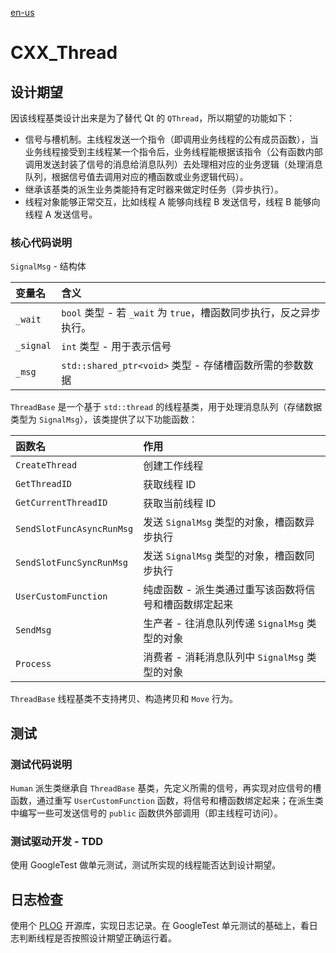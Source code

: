[en-us](./README.md)

# CXX_Thread

## 设计期望

因该线程基类设计出来是为了替代 Qt 的 `QThread`，所以期望的功能如下：

- 信号与槽机制。主线程发送一个指令（即调用业务线程的公有成员函数），当业务线程接受到主线程某一个指令后，业务线程能根据该指令（公有函数内部调用发送封装了信号的消息给消息队列）去处理相对应的业务逻辑（处理消息队列，根据信号值去调用对应的槽函数或业务逻辑代码）。
- 继承该基类的派生业务类能持有定时器来做定时任务（异步执行）。
- 线程对象能够正常交互，比如线程 A 能够向线程 B 发送信号，线程 B 能够向线程 A 发送信号。

### 核心代码说明

`SignalMsg` - 结构体

| 变量名    | 含义                                                               |
| :-------- | :----------------------------------------------------------------- |
| `_wait`   | `bool` 类型 - 若 `_wait` 为 `true`，槽函数同步执行，反之异步执行。 |
| `_signal` | `int` 类型 - 用于表示信号                                          |
| `_msg`    | `std::shared_ptr<void>` 类型 - 存储槽函数所需的参数数据            |

`ThreadBase` 是一个基于 `std::thread` 的线程基类，用于处理消息队列（存储数据类型为 `SignalMsg`），该类提供了以下功能函数：

| 函数名                    | 作用                                                  |
| :------------------------ | :---------------------------------------------------- |
| `CreateThread`            | 创建工作线程                                          |
| `GetThreadID`             | 获取线程 ID                                           |
| `GetCurrentThreadID`      | 获取当前线程 ID                                       |
| `SendSlotFuncAsyncRunMsg` | 发送 `SignalMsg` 类型的对象，槽函数异步执行           |
| `SendSlotFuncSyncRunMsg`  | 发送 `SignalMsg` 类型的对象，槽函数同步执行           |
| `UserCustomFunction`      | 纯虚函数 - 派生类通过重写该函数将信号和槽函数绑定起来 |
| `SendMsg`                 | 生产者 - 往消息队列传递 `SignalMsg` 类型的对象        |
| `Process`                 | 消费者 - 消耗消息队列中 `SignalMsg` 类型的对象        |

`ThreadBase` 线程基类不支持拷贝、构造拷贝和 `Move` 行为。

## 测试

### 测试代码说明

`Human` 派生类继承自 `ThreadBase` 基类，先定义所需的信号，再实现对应信号的槽函数，通过重写 `UserCustomFunction` 函数，将信号和槽函数绑定起来；在派生类中编写一些可发送信号的 `public` 函数供外部调用（即主线程可访问）。

### 测试驱动开发 - TDD

使用 GoogleTest 做单元测试，测试所实现的线程能否达到设计期望。

## 日志检查

使用个 [PLOG](https://github.com/SergiusTheBest/plog) 开源库，实现日志记录。在 GoogleTest 单元测试的基础上，看日志判断线程是否按照设计期望正确运行着。
